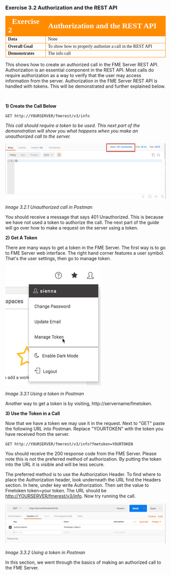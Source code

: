 

### Exercise 3.2 Authorization and the REST API

<table style="border-spacing: 0px;border-collapse: collapse;font-family:serif">
<tr>
<td width=25% style="vertical-align:middle;background-color:darkorange;border: 2px solid darkorange">
<i class="fa fa-cogs fa-lg fa-pull-left fa-fw" style="color:white;padding-right: 12px;vertical-align:text-top"></i>
<span style="color:white;font-size:x-large;font-weight: bold">Exercise 2</span>
</td>
<td style="border: 2px solid darkorange;background-color:darkorange;color:white">
<span style="color:white;font-size:x-large;font-weight: bold">Authorization and the REST API</span>
</td>
</tr>

<tr>
<td style="border: 1px solid darkorange; font-weight: bold">Data</td>
<td style="border: 1px solid darkorange">None</td>
</tr>

<tr>
<td style="border: 1px solid darkorange; font-weight: bold">Overall Goal</td>
<td style="border: 1px solid darkorange">To show how to properly authorize a call in the REST API</td>
</tr>

<tr>
<td style="border: 1px solid darkorange; font-weight: bold">Demonstrates</td>
<td style="border: 1px solid darkorange">The info call</td>
</tr>


</table>

This shows how to create an authorized call in the FME Server REST API. Authorization is an essential component in the REST API. Most calls do require authorization as a way to verify that the user may access information from the server. Authorization in the FME Server REST API is handled with tokens. This will be demonstrated and further explained below.

<br>

**1) Create the Call Below**


    GET http://YOURSERVER/fmerest/v3/info


*This call should require a token to be used. This next part of the
demonstration will show you what happens when you make an unauthorized
call to the server.*

![](./Images/image3.2.1.png)

*Image 3.2.1 Unauthorized call in Postman*

You should receive a message that says 401 Unauthorized. This is because
we have not used a token to authorize the call. The
next part of the guide will go over how to make a request on the server
using a token.


**2) Get A Token**

  There are many ways to get a token in the FME Server. The first way is to go to FME Server web interface. The right hand corner features a user symbol. That's the user settings, then go to manage token.  

  ![](./Images/image3.2.2.GetToken.png)

  *Image 3.3.1 Using a token in Postman*

  Another way to get a token is by visiting, http://servername/fmetoken.

**3) Use the Token in a Call**

  Now that we have a token we may use it in the request. Next to "GET"
paste the following URL into Postman. Replace "YOURTOKEN" with the token
you have received from the server.


    GET http://YOURSERVER/fmerest/v3/info?fmetoken=YOURTOKEN


You should receive the 200 response code from the FME Server. Please
note this is not the preferred method of authorization. By putting the
token into the URL it is visible and will be less secure.

The preferred method is to use the Authorization Header. To find where
to place the Authorization header, look underneath the URL find the
Headers section. In here, under key write Authorization. Then set the
value to Fmetoken token=your token. The URL should be
[http://YOURSERVER/fmerest/v3/info](http://sienna/fmerest/v3/info?fmetoken=e411779b3050ad777bab6f45f07d2ff5d02fbeb3).
Now try running the call.

![](./Images/image3.2.3.tokenPostman.png)

*Image 3.3.2 Using a token in Postman*

In this section, we went through the basics of making an authorized call to the FME
Server.
